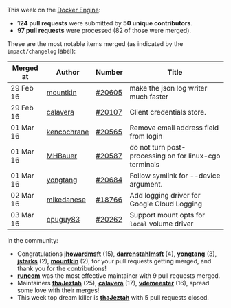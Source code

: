 This week on the [Docker Engine](https://github.com/docker/docker):

  - **124 pull requests** were submitted by **50 unique contributors**.
  - **97 pull requests** were processed (82 of those were merged).

These are the most notable items merged (as indicated by the `impact/changelog` label):

  Merged at | Author                                  | Number                                                 | Title
  ----------|-----------------------------------------|--------------------------------------------------------|--------------------------------------------------------------
  29 Feb 16 | [mountkin](https://github.com/mountkin) | [#20605](https://github.com/docker/docker/issues/20605) | make the json log writer much faster
  29 Feb 16 | [calavera](https://github.com/calavera) | [#20107](https://github.com/docker/docker/issues/20107) | Client credentials store.
  01 Mar 16 | [kencochrane](https://github.com/kencochrane) | [#20565](https://github.com/docker/docker/issues/20565) | Remove email address field from login
  01 Mar 16 | [MHBauer](https://github.com/MHBauer) | [#20587](https://github.com/docker/docker/issues/20587) | do not turn post-processing on for linux-cgo terminals
  01 Mar 16 | [yongtang](https://github.com/yongtang) | [#20684](https://github.com/docker/docker/issues/20684) | Follow symlink for --device argument.
  02 Mar 16 | [mikedanese](https://github.com/mikedanese) | [#18766](https://github.com/docker/docker/issues/18766) | Add logging driver for Google Cloud Logging
  03 Mar 16 | [cpuguy83](https://github.com/cpuguy83) | [#20262](https://github.com/docker/docker/issues/20262) | Support mount opts for `local` volume driver

In the community:

  - Congratulations **[jhowardmsft](https://github.com/jhowardmsft)** (15), **[darrenstahlmsft](https://github.com/darrenstahlmsft)** (4), **[yongtang](https://github.com/yongtang)** (3), **[jstarks](https://github.com/jstarks)** (2), **[mountkin](https://github.com/mountkin)** (2), for your pull requests getting merged, and thank you for the contributions!
  - **[runcom](https://github.com/runcom)** was the most effective maintainer with 9 pull requests merged.
  - Maintainers **[thaJeztah](https://github.com/thaJeztah)** (25), **[calavera](https://github.com/calavera)** (17), **[vdemeester](https://github.com/vdemeester)** (16), spread some love with their merges!
  - This week top dream killer is **[thaJeztah](https://github.com/thaJeztah)** with 5 pull requests closed.
